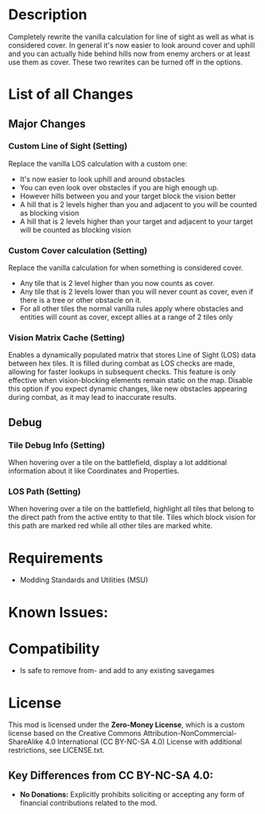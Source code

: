 # Description

Completely rewrite the vanilla calculation for line of sight as well as what is considered cover.
In general it's now easier to look around cover and uphill and you can actually hide behind hills now from enemy archers or at least use them as cover.
These two rewrites can be turned off in the options.

# List of all Changes

## Major Changes

### Custom Line of Sight (Setting)
Replace the vanilla LOS calculation with a custom one:
- It's now easier to look uphill and around obstacles
- You can even look over obstacles if you are high enough up.
- However hills between you and your target block the vision better
- A hill that is 2 levels higher than you and adjacent to you will be counted as blocking vision
- A hill that is 2 levels higher than your target and adjacent to your target will be counted as blocking vision

### Custom Cover calculation (Setting)
Replace the vanilla calculation for when something is considered cover.
- Any tile that is 2 level higher than you now counts as cover.
- Any tile that is 2 levels lower than you will never count as cover, even if there is a tree or other obstacle on it.
- For all other tiles the normal vanilla rules apply where obstacles and entities will count as cover, except allies at a range of 2 tiles only

### Vision Matrix Cache (Setting)
Enables a dynamically populated matrix that stores Line of Sight (LOS) data between hex tiles. It is filled during combat as LOS checks are made, allowing for faster lookups in subsequent checks.
This feature is only effective when vision-blocking elements remain static on the map. Disable this option if you expect dynamic changes, like new obstacles appearing during combat, as it may lead to inaccurate results.

## Debug

### Tile Debug Info (Setting)
When hovering over a tile on the battlefield, display a lot additional information about it like Coordinates and Properties.

### LOS Path (Setting)
When hovering over a tile on the battlefield, highlight all tiles that belong to the direct path from the active entity to that tile. Tiles which block vision for this path are marked red while all other tiles are marked white.

# Requirements

- Modding Standards and Utilities (MSU)

# Known Issues:

# Compatibility

- Is safe to remove from- and add to any existing savegames

# License

This mod is licensed under the **Zero-Money License**, which is a custom license based on the Creative Commons Attribution-NonCommercial-ShareAlike 4.0 International (CC BY-NC-SA 4.0) License with additional restrictions, see LICENSE.txt.

## Key Differences from CC BY-NC-SA 4.0:

- **No Donations:** Explicitly prohibits soliciting or accepting any form of financial contributions related to the mod.
